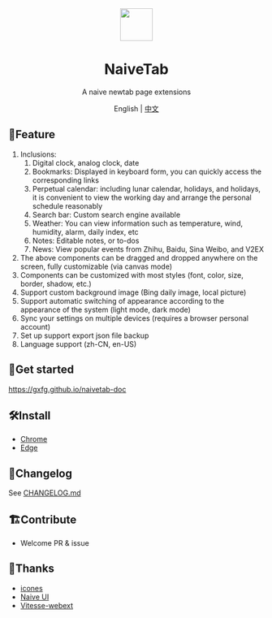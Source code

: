 <div align="center">
  <img src="https://user-images.githubusercontent.com/20944987/147905855-2a1eaebf-d7af-45d1-9aa2-2f96806d79c9.png" width="64" height="64" />
  <h1 align="center">NaiveTab</h1>
  <p align="center">A naive newtab page extensions</p>
  <p align="center">English | <a href="https://github.com/GXFG/newtab-naivetab/blob/main/README.md">中文</a></p>
</div>

## 🌟Feature

1. Inclusions:
   1. Digital clock, analog clock, date
   2. Bookmarks: Displayed in keyboard form, you can quickly access the corresponding links
   3. Perpetual calendar: including lunar calendar, holidays, and holidays, it is convenient to view the working day and arrange the personal schedule reasonably
   4. Search bar: Custom search engine available
   5. Weather: You can view information such as temperature, wind, humidity, alarm, daily index, etc
   6. Notes: Editable notes, or to-dos
   7. News: View popular events from Zhihu, Baidu, Sina Weibo, and V2EX
2. The above components can be dragged and dropped anywhere on the screen, fully customizable (via canvas mode)
3. Components can be customized with most styles (font, color, size, border, shadow, etc.)
4. Support custom background image (Bing daily image, local picture)
5. Support automatic switching of appearance according to the appearance of the system (light mode, dark mode)
6. Sync your settings on multiple devices (requires a browser personal account)
7. Set up support export json file backup
8. Language support (zh-CN, en-US)

## 🚀Get started

https://gxfg.github.io/naivetab-doc

## 🛠️Install

- [Chrome](https://chrome.google.com/webstore/detail/naivetab-%E6%96%B0%E6%A0%87%E7%AD%BE%E9%A1%B5/hhfebdcoeoddbdhgcgflblcjcgogijem)
- [Edge](https://microsoftedge.microsoft.com/addons/detail/naivetab-%E6%96%B0%E6%A0%87%E7%AD%BE%E9%A1%B5/kejadmppkffccjopodhekdnmkofidmjl)

## 📜Changelog

See [CHANGELOG.md](https://github.com/GXFG/newtab-naivetab/blob/main/CHANGELOG.md)

## 🏗Contribute

- Welcome PR & issue

## 🌼Thanks

- [icones](https://icones.js.org)
- [Naive UI](https://www.naiveui.com)
- [Vitesse-webext](https://github.com/antfu/vitesse-webext)
